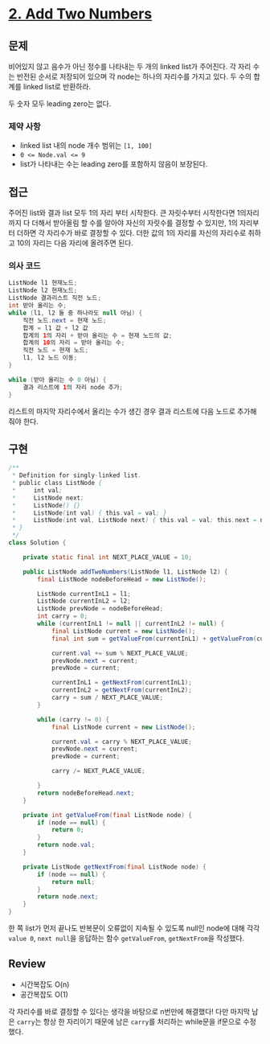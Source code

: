 # **[2. Add Two Numbers](https://leetcode.com/problems/add-two-numbers/)**

## 문제

비어있지 않고 음수가 아닌 정수를 나타내는 두 개의 linked list가 주어진다. 각 자리 수는 반전된 순서로 저장되어 있으며 각 node는 하나의 자리수를 가지고 있다. 두 수의 합계를 linked list로 반환하라.

두 숫자 모두 leading zero는 없다.

### 제약 사항

- linked list 내의 node 개수 범위는 `[1, 100]`
- `0 <= Node.val <= 9`
- list가 나타내는 수는 leading zero를 포함하지 않음이 보장된다.

## 접근

주어진 list와 결과 list 모두 1의 자리 부터 시작한다. 큰 자릿수부터 시작한다면 1의자리까지 다 더해서 받아올림 할 수를 알아야 자신의 자릿수를 결정할 수 있지만, 1의 자리부터 더하면 각 자리수가 바로 결정할 수 있다. 더한 값의 1의 자리를 자신의 자리수로 취하고 10의 자리는 다음 자리에 올려주면 된다.

### 의사 코드

```java
ListNode l1 현재노드;
ListNode l2 현재노드;
ListNode 결과리스트 직전 노드;
int 받아 올리는 수;
while (l1, l2 둘 중 하나라도 null 아님) {
    직전 노드.next = 현재 노드;
    합계 = l1 값 + l2 값
    합계의 1의 자리 + 받아 올리는 수 = 현재 노드의 값;
    합계의 10의 자리 = 받아 올리는 수;
    직전 노드 = 현재 노드;
    l1, l2 노드 이동;
}

while (받아 올리는 수 0 아님) {
    결과 리스트에 1의 자리 node 추가;
}
```

리스트의 마지막 자리수에서 올리는 수가 생긴 경우 결과 리스트에 다음 노드로 추가해줘야 한다.

## 구현

```java
/**
 * Definition for singly-linked list.
 * public class ListNode {
 *     int val;
 *     ListNode next;
 *     ListNode() {}
 *     ListNode(int val) { this.val = val; }
 *     ListNode(int val, ListNode next) { this.val = val; this.next = next; }
 * }
 */
class Solution {

    private static final int NEXT_PLACE_VALUE = 10;

    public ListNode addTwoNumbers(ListNode l1, ListNode l2) {
        final ListNode nodeBeforeHead = new ListNode();

        ListNode currentInL1 = l1;
        ListNode currentInL2 = l2;
        ListNode prevNode = nodeBeforeHead;
        int carry = 0;
        while (currentInL1 != null || currentInL2 != null) {
            final ListNode current = new ListNode();
            final int sum = getValueFrom(currentInL1) + getValueFrom(currentInL2) + carry;

            current.val += sum % NEXT_PLACE_VALUE;
            prevNode.next = current;
            prevNode = current;

            currentInL1 = getNextFrom(currentInL1);
            currentInL2 = getNextFrom(currentInL2);
            carry = sum / NEXT_PLACE_VALUE;
        }

        while (carry != 0) {
            final ListNode current = new ListNode();

            current.val = carry % NEXT_PLACE_VALUE;
            prevNode.next = current;
            prevNode = current;

            carry /= NEXT_PLACE_VALUE;

        }
        return nodeBeforeHead.next;
    }

    private int getValueFrom(final ListNode node) {
        if (node == null) {
            return 0;
        }
        return node.val;
    }

    private ListNode getNextFrom(final ListNode node) {
        if (node == null) {
            return null;
        }
        return node.next;
    }
}
```

한 쪽 list가 먼저 끝나도 반복문이 오류없이 지속될 수 있도록 null인 node에 대해 각각 `value 0`, `next null`을 응답하는 함수 `getValueFrom`, `getNextFrom`을 작성했다.

## Review

- 시간복잡도 O(n)
- 공간복잡도 O(1)

각 자리수를 바로 결정할 수 있다는 생각을 바탕으로 n번만에 해결했다! 다만 마지막 남은 `carry`는 항상 한 자리이기 때문에 남은 `carry`를 처리하는 while문을 if문으로 수정했다.
